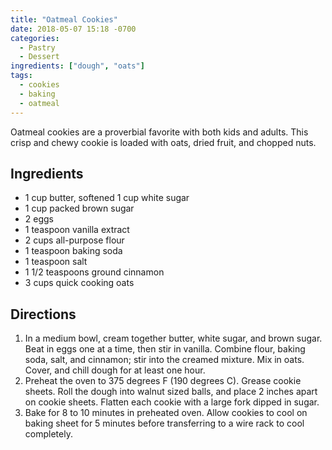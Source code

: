 ```yaml
---
title: "Oatmeal Cookies"
date: 2018-05-07 15:18 -0700
categories:
  - Pastry
  - Dessert
ingredients: ["dough", "oats"]
tags:
  - cookies
  - baking
  - oatmeal
---
```


Oatmeal cookies are a proverbial favorite with both kids and adults. This crisp
and chewy cookie is loaded with oats, dried fruit, and chopped nuts.

## Ingredients

* 1 cup butter, softened 1 cup white sugar
* 1 cup packed brown sugar
* 2 eggs
* 1 teaspoon vanilla extract
* 2 cups all-purpose flour
* 1 teaspoon baking soda
* 1 teaspoon salt
* 1 1/2 teaspoons ground cinnamon
* 3 cups quick cooking oats

## Directions

1. In a medium bowl, cream together butter, white sugar, and brown sugar. Beat
   in eggs one at a time, then stir in vanilla. Combine flour, baking soda,
   salt, and cinnamon; stir into the creamed mixture. Mix in oats. Cover, and
   chill dough for at least one hour.
2. Preheat the oven to 375 degrees F (190 degrees C). Grease cookie sheets. Roll
   the dough into walnut sized balls, and place 2 inches apart on cookie sheets.
   Flatten each cookie with a large fork dipped in sugar.
3. Bake for 8 to 10 minutes in preheated oven. Allow cookies to cool on baking
   sheet for 5 minutes before transferring to a wire rack to cool completely.